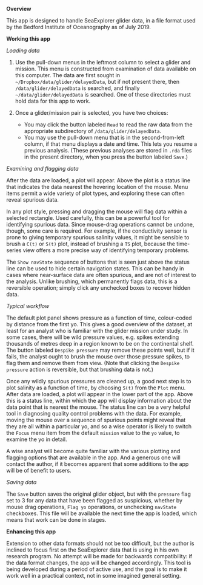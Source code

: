 **Overview**

This app is designed to handle SeaExplorer glider data, in a file format used
by the Bedford Institute of Oceanography as of July 2019.

**Working this app**

*Loading data*

1. Use the pull-down menus in the leftmost column to select a glider and
   mission.  This menu is constructed from examination of data available on
this computer. The data are first sought in
`~/Dropbox/data/glider/delayedData`, but if not present there, then
`/data/glider/delayedData` is searched, and finally `~/data/glider/delayedData`
is searched. One of these directories must hold data for this app to work.

2. Once a glider/mission pair is selected, you have two choices:
    * You may click the button labeled `Read` to read the raw data from the
      appropriate subdirectory of `/data/glider/delayedData`.
    * You may use the pull-down menu that is in the second-from-left column, if
      that menu displays a date and time. This lets you resume a previous
analysis.  (These previous analyses are stored in `.rda` files in the present
directory, when you press the button labeled `Save`.)

*Examining and flagging data*

After the data are loaded, a plot will appear. Above the plot is a status line
that indicates the data nearest the hovering location of the mouse.  Menu items
permit a wide variety of plot types, and exploring these can often reveal
spurious data.

In any plot style, pressing and dragging the mouse will flag data within a
selected rectangle. Used carefully, this can be a powerful tool for identifying
spurious data. Since mouse-drag operations cannot be undone, though, some care
is required. For example, if the conductivity sensor is prone to giving
temporary spurious salinity values, it might be sensible to brush a `C(t)` or
`S(t)` plot, instead of brushing a `TS` plot, because the time-series view
offers a more precise way of identifying temporary problems.

The `Show navState` sequence of buttons that is seen just above the status line
can be used to hide certain navigation states. This can be handy in cases where
near-surface data are often spurious, and are not of interest to the analysis.
Unlike brushing, which permanently flags data, this is a reversible operation;
simply click any unchecked boxes to recover hidden data.

*Typical workflow*

The default plot panel shows pressure as a function of time, colour-coded by
distance from the first yo. This gives a good overview of the dataset, at least
for an analyst who is familiar with the glider mission under study.  In some
cases, there will be wild pressure values, e.g. spikes extending thousands of
metres deep in a region known to be on the continental shelf. The button
labeled `Despike pressure` may remove these points well, but if it fails, the
analyst ought to brush the mouse over those pressure spikes, to flag them and
remove them from view. (Note that clicking the `Despike pressure` action is
reversible, but that brushing data is not.)

Once any wildly spurious pressures are cleaned up, a good next step is to plot
salinity as a function of time, by choosing `S(t)` from the `Plot` menu.
After data are loaded, a plot will appear in the lower part of the app. Above
this is a status line, within which the app will display information about the
data point that is nearest the mouse. The status line can be a very helpful
tool in diagnosing quality control problems with the data. For example, moving
the mouse over a sequence of spurious points might reveal that they are all
within a particular yo, and so a wise operator is likely to switch the `Focus`
menu item from the default `mission` value to the `yo` value, to examine
the yo in detail.

A wise analyst will become quite familiar with the various plotting and
flagging options that are available in the app.  And a generous one will
contact the author, if it becomes apparent that some additions to the app will
be of benefit to users.

*Saving data*

The `Save` button saves the original glider object, but with the `pressure`
flag set to 3 for any data that have been flagged as suspicious, whether by
mouse drag operations, `Flag yo` operations, or unchecking `navState`
checkboxes. This file will be available the next time the app is loaded, which
means that work can be done in stages.

**Enhancing this app**

Extension to other data formats should not be too difficult, but the author is
inclined to focus first on the SeaExplorer data that is using in his own
research program.  No attempt will be made for backwards compatibility: if the
data format changes, the app will be changed accordingly. This tool is being
developed during a period of active use, and the goal is to make it work well
in a practical context, not in some imagined general setting.

